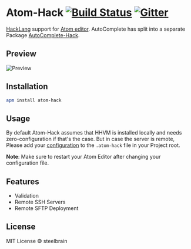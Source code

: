 # Atom-Hack [![Build Status](https://travis-ci.org/steelbrain/Atom-Hack.svg)](https://travis-ci.org/steelbrain/Atom-Hack) [![Gitter](https://badges.gitter.im/Join%20Chat.svg)](https://gitter.im/steelbrain/atom-hack)


[HackLang](https://github.com/facebook/hhvm) support for [Atom editor](http://atom.io).
AutoComplete has split into a separate Package [AutoComplete-Hack][AH].

## Preview
![Preview](https://cloud.githubusercontent.com/assets/4278113/5449170/4b1597b2-8512-11e4-86f0-2ac210f68263.png)

## Installation

```bash
apm install atom-hack
```

## Usage

By default Atom-Hack assumes that HHVM is installed locally and needs zero-configuration if that's the case. But in case the server is remote, Please add your [configuration][1] to the `.atom-hack` file in your Project root.

__Note__: Make sure to restart your Atom Editor after changing your configuration file.

## Features

 * Validation
 * Remote SSH Servers
 * Remote SFTP Deployment

## License

MIT License © steelbrain

[AH]:https://github.com/steelbrain/AutoComplete-Hack
[1]:wiki/Configuration